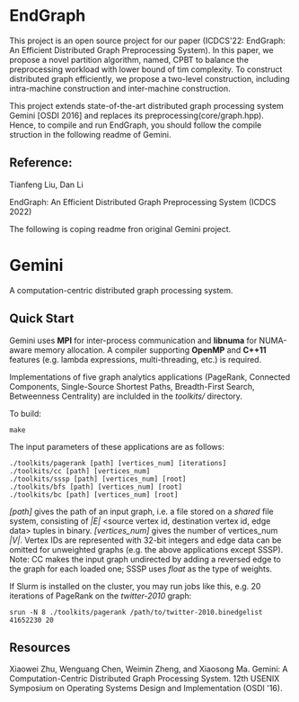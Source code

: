 # EndGraph

This project is an open source project for our paper (ICDCS'22: EndGraph: An Efficient Distributed Graph Preprocessing System).
In this paper, we propose a novel partition algorithm, named, CPBT to balance the preprocessing workload with lower bound of tim complexity. To construct distributed graph efficiently, we propose a two-level construction, including intra-machine construction and inter-machine construction.


This project extends state-of-the-art distributed graph processing system Gemini [OSDI 2016] and replaces its preprocessing(core/graph.hpp).
Hence, to compile and run EndGraph, you should follow the compile struction in the following readme of Gemini.

## Reference:
Tianfeng Liu, Dan Li

EndGraph: An Efficient Distributed Graph Preprocessing System (ICDCS 2022)

The following is coping readme fron original Gemini project.

# Gemini
A computation-centric distributed graph processing system.

## Quick Start
Gemini uses **MPI** for inter-process communication and **libnuma** for NUMA-aware memory allocation.
A compiler supporting **OpenMP** and **C++11** features (e.g. lambda expressions, multi-threading, etc.) is required.

Implementations of five graph analytics applications (PageRank, Connected Components, Single-Source Shortest Paths, Breadth-First Search, Betweenness Centrality) are inclulded in the *toolkits/* directory.

To build:
```
make
```

The input parameters of these applications are as follows:
```
./toolkits/pagerank [path] [vertices_num] [iterations]
./toolkits/cc [path] [vertices_num]
./toolkits/sssp [path] [vertices_num] [root]
./toolkits/bfs [path] [vertices_num] [root]
./toolkits/bc [path] [vertices_num] [root]
```

*[path]* gives the path of an input graph, i.e. a file stored on a *shared* file system, consisting of *|E|* \<source vertex id, destination vertex id, edge data\> tuples in binary.
*[vertices_num]* gives the number of vertices_num *|V|*. Vertex IDs are represented with 32-bit integers and edge data can be omitted for unweighted graphs (e.g. the above applications except SSSP).
Note: CC makes the input graph undirected by adding a reversed edge to the graph for each loaded one; SSSP uses *float* as the type of weights.

If Slurm is installed on the cluster, you may run jobs like this, e.g. 20 iterations of PageRank on the *twitter-2010* graph:
```
srun -N 8 ./toolkits/pagerank /path/to/twitter-2010.binedgelist 41652230 20
```

## Resources

Xiaowei Zhu, Wenguang Chen, Weimin Zheng, and Xiaosong Ma.
Gemini: A Computation-Centric Distributed Graph Processing System.
12th USENIX Symposium on Operating Systems Design and Implementation (OSDI '16).

